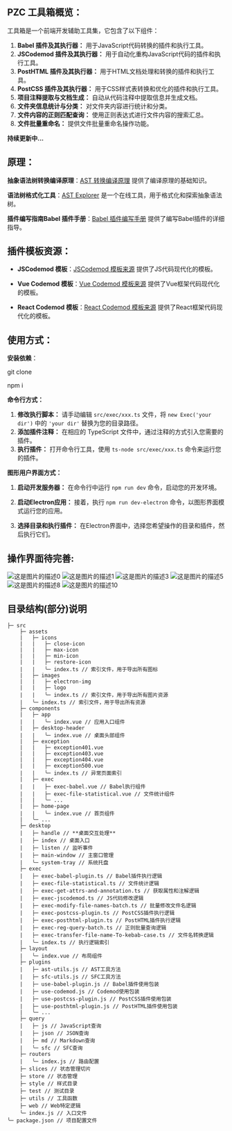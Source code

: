 ## **PZC 工具箱概览：**

工具箱是一个前端开发辅助工具集，它包含了以下组件：

1. **Babel 插件及其执行器：** 用于JavaScript代码转换的插件和执行工具。
2. **JSCodemod 插件及其执行器：** 用于自动化重构JavaScript代码的插件和执行工具。
3. **PostHTML 插件及其执行器：** 用于HTML文档处理和转换的插件和执行工具。
4. **PostCSS 插件及其执行器：** 用于CSS样式表转换和优化的插件和执行工具。
5. **项目注释提取与文档生成：** 自动从代码注释中提取信息并生成文档。
6. **文件夹信息统计与分类：** 对文件夹内容进行统计和分类。
7. **文件内容的正则匹配查询：** 使用正则表达式进行文件内容的搜索汇总。
8. **文件批量重命名：** 提供文件批量重命名操作功能。

**持续更新中...**

## **原理：**

**抽象语法树转换编译原理**：[AST 转换编译原理](https://github.com/jamiebuilds/the-super-tiny-compiler) 提供了编译原理的基础知识。

**语法树格式化工具**：[AST Explorer](https://astexplorer.net/) 是一个在线工具，用于格式化和探索抽象语法树。

**插件编写指南Babel 插件手册**：[Babel 插件编写手册](https://github.com/jamiebuilds/babel-handbook) 提供了编写Babel插件的详细指导。

## **插件模板资源：**

- **JSCodemod 模板**：[JSCodemod 模板来源](https://github.com/cpojer/js-codemod) 提供了JS代码现代化的模板。

- **Vue Codemod 模板**：[Vue Codemod 模板来源](https://github.com/vuejs/vue-codemod) 提供了Vue框架代码现代化的模板。

- **React Codemod 模板**：[React Codemod 模板来源](https://github.com/reactjs/react-codemod) 提供了React框架代码现代化的模板。

## 使用方式：

**安装依赖**：

git clone

npm i 

**命令行方式：**

1. **修改执行脚本：** 请手动编辑 `src/exec/xxx.ts` 文件，将 `new Exec('your dir')` 中的 `'your dir'` 替换为您的目录路径。
2. **添加插件注释：** 在相应的 TypeScript 文件中，通过注释的方式引入您需要的插件。
3. **执行插件：** 打开命令行工具，使用 `ts-node src/exec/xxx.ts` 命令来运行您的插件。

**图形用户界面方式：**

1. **启动开发服务器：** 在命令行中运行 `npm run dev` 命令，启动您的开发环境。

2. **启动Electron应用：** 接着，执行 `npm run dev-electron` 命令，以图形界面模式运行您的应用。

3. **选择目录和执行插件：** 在Electron界面中，选择您希望操作的目录和插件，然后执行它们。

## **操作界面待完善:**

<img src="docs/images/desktop0.png" alt="这是图片的描述0">

<img src="docs/images/desktop1.png" alt="这是图片的描述1">

<img src="docs/images/desktop3.png" alt="这是图片的描述3">

<img src="docs/images/desktop5.png" alt="这是图片的描述5">

<img src="docs/images/desktop8.png" alt="这是图片的描述8">

<img src="docs/images/desktop10.png" alt="这是图片的描述10">




## 目录结构(部分)说明
```
├─ src
    ├─ assets
    |   ├─ icons
    |   |   ├─ close-icon
    |   |   ├─ max-icon
    |   |   ├─ min-icon
    |   |   ├─ restore-icon
    |   |   ╰─ index.ts // 索引文件，用于导出所有图标
    |   ├─ images
    |   |   ├─ electron-img
    |   |   ├─ logo
    |   |   ╰─ index.ts // 索引文件，用于导出所有图片资源
    |   ╰─ index.ts // 索引文件，用于导出所有资源
    ├─ components
    |   ├─ app
    |   |   ╰─ index.vue // 应用入口组件
    |   ├─ desktop-header
    |   |   ╰─ index.vue // 桌面头部组件
    |   ├─ exception
    |   |   ├─ exception401.vue
    |   |   ├─ exception403.vue
    |   |   ├─ exception404.vue
    |   |   ├─ exception500.vue
    |   |   ╰─ index.ts // 异常页面索引
    |   ├─ exec
    |   |   ├─ exec-babel.vue // Babel执行组件
    |   |   ├─ exec-file-statistical.vue // 文件统计组件
    |   |   ╰─ ...
    |   ├─ home-page
    |   |   ╰─ index.vue // 首页组件
    |   ╰─ ...
    ├─ desktop
    |   ├─ handle // **桌面交互处理**
    |   ├─ index // 桌面入口
    |   ├─ listen // 监听事件
    |   ├─ main-window // 主窗口管理
    |   ╰─ system-tray // 系统托盘
    ├─ exec
    |   ├─ exec-babel-plugin.ts // Babel插件执行逻辑
    |   ├─ exec-file-statistical.ts // 文件统计逻辑
    |   ├─ exec-get-attrs-and-annotation.ts // 获取属性和注解逻辑
    |   ├─ exec-jscodemod.ts // JS代码修改逻辑
    |   ├─ exec-modify-file-names-batch.ts // 批量修改文件名逻辑
    |   ├─ exec-postcss-plugin.ts // PostCSS插件执行逻辑
    |   ├─ exec-posthtml-plugin.ts // PostHTML插件执行逻辑
    |   ├─ exec-reg-query-batch.ts // 正则批量查询逻辑
    |   ├─ exec-transfer-file-name-To-kebab-case.ts // 文件名转换逻辑
    |   ╰─ index.ts // 执行逻辑索引
    ├─ layout
    |   ╰─ index.vue // 布局组件
    ├─ plugins
    |   ├─ ast-utils.js // AST工具方法
    |   ├─ sfc-utils.js // SFC工具方法
    |   ├─ use-babel-plugin.js // Babel插件使用包装
    |   ├─ use-codemod.js // Codemod使用包装
    |   ├─ use-postcss-plugin.js // PostCSS插件使用包装
    |   ├─ use-posthtml-plugin.js // PostHTML插件使用包装
    |   ╰─ ...
    ├─ query
    |   ├─ js // JavaScript查询
    |   ├─ json // JSON查询
    |   ├─ md // Markdown查询
    |   ╰─ sfc // SFC查询
    ├─ routers
    |   ╰─ index.js // 路由配置
    ├─ slices // 状态管理切片
    ├─ store // 状态管理
    ├─ style // 样式目录
    ├─ test // 测试目录
    ├─ utils // 工具函数
    ├─ web // Web特定逻辑
    ╰─ index.js // 入口文件
╰─ package.json // 项目配置文件
```
